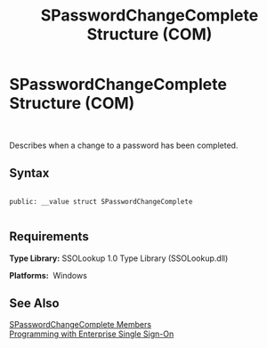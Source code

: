 ﻿---
title: SPasswordChangeComplete Structure (COM)
TOCTitle: SPasswordChangeComplete Structure (COM)
ms:assetid: aa2e7937-1cd4-486c-9d37-e8f009e5be7c
ms:mtpsurl: https://msdn.microsoft.com/en-us/library/Aa746024(v=BTS.80)
ms:contentKeyID: 51530349
ms.date: 08/30/2017
mtps_version: v=BTS.80
---

# SPasswordChangeComplete Structure (COM)

 

Describes when a change to a password has been completed.

## Syntax

``` 
  
public: __value struct SPasswordChangeComplete  
  
```

## Requirements

**Type Library:** SSOLookup 1.0 Type Library (SSOLookup.dll)

**Platforms:**  Windows

## See Also

[SPasswordChangeComplete Members](spasswordchangecomplete-members.md)  
[Programming with Enterprise Single Sign-On](https://msdn.microsoft.com/library/aa704508\(v=bts.80\))

